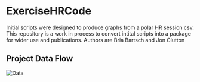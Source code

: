# ExerciseHRCode


Initial scripts were designed to produce graphs from a polar HR session csv.  This repository is a work in process to convert intital scripts into a package for wider use and publications. Authors are Bria Bartsch and Jon Clutton

## Project Data Flow
![Data](work_flow.PNG)


